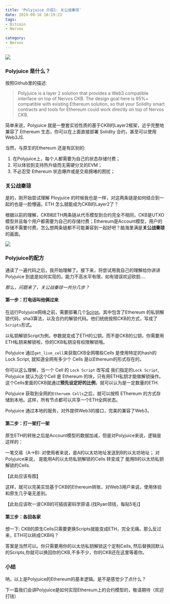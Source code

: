 ```yaml
---
title: 'Polyjuice 介绍1: 关公战秦琼'
date: 2019-09-16 16:19:23
tags:
- Bitcoin
- Nervos

category:
- Nervos
---
```


![](https://i.loli.net/2019/09/16/b4ajfvXK5xSnu92.jpg)

### Polyjuice 是什么？ 

按照Github里的描述:
> Polyjuice is a layer 2 solution that provides a Web3 compatible interface on top of Nervos CKB. The design goal here is 95%+ compatible with existing Ethereum solution, so that your Solidity smart contracts and tools for Ethereum could work directly on top of Nervos CKB.

简单来说，Polyjuice 就是一整套实验性质的基于CKB的Layer2框架，近乎完整地兼容了 Ethereum 生态，你可以在上面直接部署 Solidity 合约，甚至可以使用 Web3JS.

当然，与原生的Ethereum 还是有区别的:

1. 在Polyjuice上，每个人都需要为自己的状态存储付费；
2. 可以体验到支持热升级而无需硬分叉的EVM；
3. 不必忍受 Ethereum 状态爆炸或是交易拥堵的困扰；

### 关公战秦琼

是的，刚开始尝试理解 Ployjuice 的时候我也是一样，对这两条链是如何结合到一起的也是一脸懵逼。ETH 怎么就能成为CKB的Layer2了？ 

根据以前的理解，CKB和ETH两条链从代币模型到合约完全不相同，CKB是UTXO模型并且每个用户都需要为自己的存储付费；Ethereum是Account模型，用户的存储不需要付费。怎么想两条链都不可能兼容到一起好吧？脑海里满是**关公战秦琼**的画面。 

![](https://i.loli.net/2019/09/16/PhIQbCKsYWt9rEm.jpg)


### Polyjuice的配方

通读了一遍代码之后，我开始理解了。接下来，将尝试用我自己的理解给你讲讲 Polyjuice 到底是如何实现的。能力不高水平有限，如有错误欢迎砍脸....

*那么，问题来了，关公战秦琼一共分几步？*

#### 第一步：打电话叫他俩过来

在运行Polyjuice网络之前，需要部署几个[Scirpt](https://github.com/nervosnetwork/polyjuice/tree/master/c)。其中包含了Ethereum 的私钥解锁代码，sha3算法，以及合约的解锁代码。他们统统按照CKB的方式，写成了`Scripts`形式。

以私钥解锁Script为例，参数就变成了ETH的公钥，而不是CKB的公钥，你需要用ETH私钥来解锁啦，你的CKB私钥没有权限解锁哦。

Polyjuice 通过`get_live_cell`来获取CKB全网哪些Cells 是使用特定的hash的Lock Script, 就知道全网有多少个 Cells 是以Ethereum的形式存在的。


你可以这么理解，当一个 Cell 的 `Lock Script` 改写成 我们指定的`Lock Script`, Polyjuice
就认为这个Cell 是 Ethereum 的块，只有用ETH私钥才能做解锁操作。这个Cells里面的CKB就通过**预先设定好的比例**，就可以认为是一定数量的ETH.

Polyjuice 获取到全网的`Etheruem Cells`之后，就可以按照 EThereum 的方式存储到本地。这样，所有节点都可以共享一个ETH全网状态。

Polyjuice 通过本地的服务，对外提供Web3的接口，完美的兼容了Web3。

#### 第二步：打一架打一架

原生ETH的转账之后是Account模型的数据加减，但是对Polyjuice来说，逻辑是这样的：

一笔交易（A->B):
 对使用者来说，是A的以太坊地址发送到B的以太坊地址；
 对Polyjuice来说， 是能用A的以太坊私钥解锁的Cells 转变成了 能用B的以太坊私钥解锁的Cells.

【此处应该有图】

这样，就可以完美实现基于CKB的Ethereum转账，对Web3用户来说，使用体验和原生几乎毫无差别。

【此处应该吹一波CKB的可插拔密码学原语.(找Ryan领钱，每贴5毛)】

#### 第三步：各回各家

想一下: CKB的原生Cells只需要更换Scripts就能变成ETH，完全无痛。那么反过来，ETH可以转成CKB吗？ 

答案是当然可以。你只需要用你的以太坊私钥解锁这个定制Cells, 然后替换回默认的Scripts,你就可以换回你的CKB,不多不少，你的CKB还在这里等着你。


### 小结

呐，以上是Polyjuice的Ethereum的基本逻辑。是不是感觉少了点什么？ 

下一篇我们会讲Polyjuice是如何实现Ethereum上的合约模型的，敬请期待（欢迎打钱）


